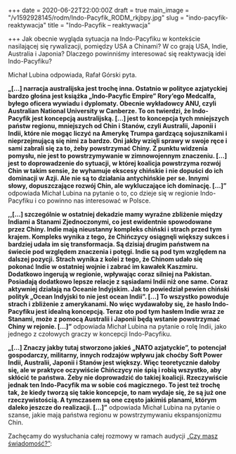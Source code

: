 +++
date = 2020-06-22T22:00:00Z
draft = true
main_image = "/v1592928145/rodm/Indo-Pacyfik_RODM_rkjbpy.jpg"
slug = "indo-pacyfik-reaktywacja"
title = "Indo-Pacyfik – reaktywacja"

+++
Jak obecnie wygląda sytuacja na Indo-Pacyfiku w kontekście nasilającej się rywalizacji, pomiędzy USA a Chinami? W co grają USA, Indie, Australia i Japonia? Dlaczego powinniśmy interesować się reaktywacją idei Indo-Pacyfiku?

Michał Lubina odpowiada, Rafał Górski pyta. 

**„\[…\] narracja australijska jest trochę inna. Ostatnio w polityce azjatyckiej bardzo głośna jest książka „Indo-Pacyfic Empire” Rory’ego Medcalfa, byłego oficera wywiadu i dyplomaty. Obecnie wykładowcy ANU, czyli Australian National University w Canberze. To on twierdzi, że Indo-Pacyfik jest koncepcją australijską. \[…\] jest to koncepcja tych mniejszych państw regionu, mniejszych od Chin i Stanów, czyli Australii, Japonii i Indii, które nie mogąc liczyć na Amerykę Trumpa gardzącą sojusznikami i nieprzejmującą się nimi za bardzo. Oni jakby wzięli sprawy w swoje ręce i sami zabrali się za to, żeby powstrzymać Chiny. Z punktu widzenia pomysłu, nie jest to powstrzymywanie w zimnowojennym znaczeniu. \[…\] jest to doprowadzenie do sytuacji, w której koalicja powstrzyma rozwój Chin w takim sensie, że wyhamuje ekscesy chińskie i nie dopuści do ich dominacji w Azji. Ale nie są to działania antychińskie per se. Innymi słowy, dopuszczające rozwój Chin, ale wykluczające ich dominację. \[…\]”** odpowiada Michał Lubina na pytanie o to, co dzieje się w regionie Indo-Pacyfiku i co powinno nas interesować w Polsce.

**,,\[…\] szczególnie w ostatniej dekadzie mamy wyraźne zbliżenie między Indiami a Stanami Zjednoczonymi, co jest ewidentnie spowodowane przez Chiny. Indie mają nieustanny kompleks chiński i strach przed tym krajem. Kompleks wynika z tego, że Chińczycy osiągnęli większy sukces i bardziej udała im się transformacja. Są dzisiaj drugim państwem na świecie pod względem znaczenia i potęgi. Indie są pod tym względem na dalszej pozycji. Strach wynika z kolei z tego, że Chinom udało się pokonać Indie w ostatniej wojnie i zabrać im kawałek Kaszmiru. Dodatkowo ingerują w regionie, wpływając coraz silniej na Pakistan. Posiadają dodatkowo lepsze relacje z sąsiadami Indii niż one same. Coraz aktywniej działają na Oceanie Indyjskim. Jak to powiedział pewien chiński polityk „Ocean Indyjski to nie jest ocean Indii”. \[…\] To wszystko powoduje strach i zbliżenie z amerykanami. No więc wydawałoby się, że hasło Indo-Pacyfiku jest idealną koncepcją. Teraz oto pod tym hasłem Indie wraz ze Stanami, może z pomocą Australii i Japonii będą wstanie powstrzymać Chiny w rejonie. \[…\]”** odpowiada Michał Lubina na pytanie o rolę Indii, jako jednego z czołowych graczy w koncepcji Indo-Pacyfiku.

**„\[…\] Znaczy jakby tutaj stworzono jakieś „NATO azjatyckie”, to potencjał gospodarczy, militarny, innych rodzajów wpływu jak choćby Soft Power Indii, Australii, Japonii i Stanów jest większy. Więc teoretycznie dałoby się, ale w praktyce oczywiście Chińczycy nie śpią i robią wszystko, aby skłócić te państwa. Żeby nie doprowadzić do takiej koalicji. Rzeczywiście jednak ten Indo-Pacyfik ma w sobie coś magicznego. To jest też trochę tak, że kiedy tworzą się takie koncepcje, to nam wydaje się, że są już one rzeczywistością. A tymczasem są one często jakimiś planami, którym daleko jeszcze do realizacji. \[…\]”** odpowiada Michał Lubina na pytanie o szanse, jakie mają państwa regionu w powstrzymywaniu ekspansjonizmu Chin.

Zachęcamy do wysłuchania całej rozmowy w ramach audycji [„Czy masz świadomość?”](https://instytutsprawobywatelskich.pl/indo-pacyfik-reaktywacja/ "https://instytutsprawobywatelskich.pl/indo-pacyfik-reaktywacja/"):